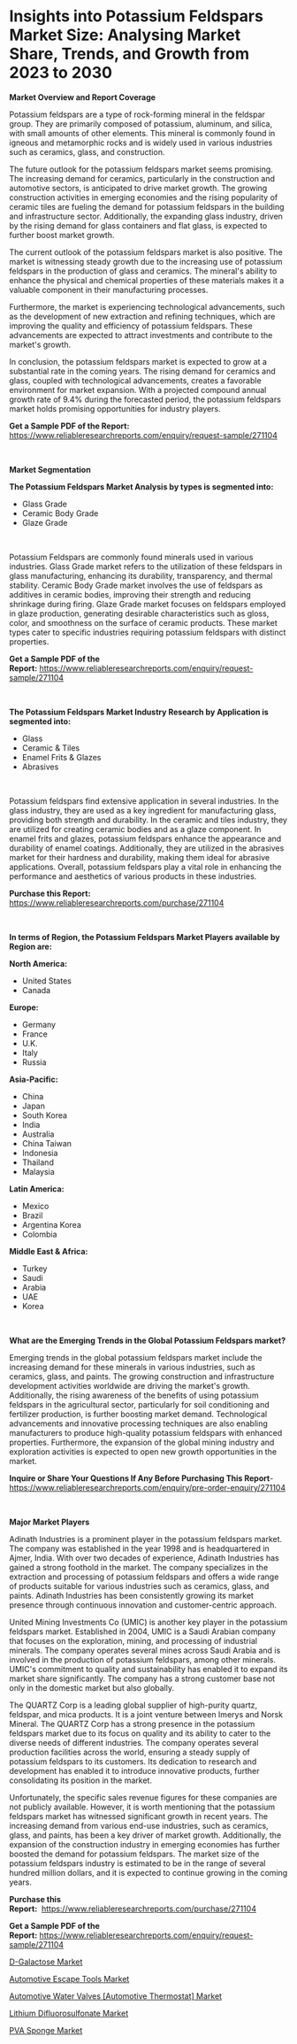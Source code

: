 <p><h1>Insights into Potassium Feldspars Market Size: Analysing Market Share, Trends, and Growth from 2023 to 2030</h1></p><p><strong>Market Overview and Report Coverage</strong></p>
<p><p>Potassium feldspars are a type of rock-forming mineral in the feldspar group. They are primarily composed of potassium, aluminum, and silica, with small amounts of other elements. This mineral is commonly found in igneous and metamorphic rocks and is widely used in various industries such as ceramics, glass, and construction.</p><p>The future outlook for the potassium feldspars market seems promising. The increasing demand for ceramics, particularly in the construction and automotive sectors, is anticipated to drive market growth. The growing construction activities in emerging economies and the rising popularity of ceramic tiles are fueling the demand for potassium feldspars in the building and infrastructure sector. Additionally, the expanding glass industry, driven by the rising demand for glass containers and flat glass, is expected to further boost market growth.</p><p>The current outlook of the potassium feldspars market is also positive. The market is witnessing steady growth due to the increasing use of potassium feldspars in the production of glass and ceramics. The mineral's ability to enhance the physical and chemical properties of these materials makes it a valuable component in their manufacturing processes.</p><p>Furthermore, the market is experiencing technological advancements, such as the development of new extraction and refining techniques, which are improving the quality and efficiency of potassium feldspars. These advancements are expected to attract investments and contribute to the market's growth.</p><p>In conclusion, the potassium feldspars market is expected to grow at a substantial rate in the coming years. The rising demand for ceramics and glass, coupled with technological advancements, creates a favorable environment for market expansion. With a projected compound annual growth rate of 9.4% during the forecasted period, the potassium feldspars market holds promising opportunities for industry players.</p></p>
<p><strong>Get a Sample PDF of the Report:</strong> <a href="https://www.reliableresearchreports.com/enquiry/request-sample/271104">https://www.reliableresearchreports.com/enquiry/request-sample/271104</a></p>
<p>&nbsp;</p>
<p><strong>Market Segmentation</strong></p>
<p><strong>The Potassium Feldspars Market Analysis by types is segmented into:</strong></p>
<p><ul><li>Glass Grade</li><li>Ceramic Body Grade</li><li>Glaze Grade</li></ul></p>
<p>&nbsp;</p>
<p><p>Potassium Feldspars are commonly found minerals used in various industries. Glass Grade market refers to the utilization of these feldspars in glass manufacturing, enhancing its durability, transparency, and thermal stability. Ceramic Body Grade market involves the use of feldspars as additives in ceramic bodies, improving their strength and reducing shrinkage during firing. Glaze Grade market focuses on feldspars employed in glaze production, generating desirable characteristics such as gloss, color, and smoothness on the surface of ceramic products. These market types cater to specific industries requiring potassium feldspars with distinct properties.</p></p>
<p><strong>Get a Sample PDF of the Report:</strong>&nbsp;<a href="https://www.reliableresearchreports.com/enquiry/request-sample/271104">https://www.reliableresearchreports.com/enquiry/request-sample/271104</a></p>
<p>&nbsp;</p>
<p><strong>The Potassium Feldspars Market Industry Research by Application is segmented into:</strong></p>
<p><ul><li>Glass</li><li>Ceramic & Tiles</li><li>Enamel Frits & Glazes</li><li>Abrasives</li></ul></p>
<p>&nbsp;</p>
<p><p>Potassium feldspars find extensive application in several industries. In the glass industry, they are used as a key ingredient for manufacturing glass, providing both strength and durability. In the ceramic and tiles industry, they are utilized for creating ceramic bodies and as a glaze component. In enamel frits and glazes, potassium feldspars enhance the appearance and durability of enamel coatings. Additionally, they are utilized in the abrasives market for their hardness and durability, making them ideal for abrasive applications. Overall, potassium feldspars play a vital role in enhancing the performance and aesthetics of various products in these industries.</p></p>
<p><strong>Purchase this Report:</strong>&nbsp; <a href="https://www.reliableresearchreports.com/purchase/271104">https://www.reliableresearchreports.com/purchase/271104</a></p>
<p>&nbsp;</p>
<p><strong>In terms of Region, the Potassium Feldspars Market Players available by Region are:</strong></p>
<p>
    <p> <strong> North America: </strong>
        <ul>
            <li>United States</li>
            <li>Canada</li>
        </ul>
        </p> 
    <p> <strong> Europe: </strong>
        <ul>
            <li>Germany</li>
            <li>France</li>
            <li>U.K.</li>
            <li>Italy</li>
            <li>Russia</li>
        </ul>
        </p> 
    <p> <strong> Asia-Pacific: </strong>
        <ul>
            <li>China</li>
            <li>Japan</li>
            <li>South Korea</li>
            <li>India</li>
            <li>Australia</li>
            <li>China Taiwan</li>
            <li>Indonesia</li>
            <li>Thailand</li>
            <li>Malaysia</li>
        </ul>
        </p> 
    <p> <strong> Latin America: </strong>
        <ul>
            <li>Mexico</li>
            <li>Brazil</li>
            <li>Argentina Korea</li>
            <li>Colombia</li>
        </ul>
        </p> 
    <p> <strong> Middle East & Africa: </strong>
        <ul>
            <li>Turkey</li>
            <li>Saudi</li>
            <li>Arabia</li>
            <li>UAE</li>
            <li>Korea</li>
        </ul>
    </p>
    </p>
<p>&nbsp;</p>
<p><strong>What are the Emerging Trends in the Global Potassium Feldspars market?</strong></p>
<p><p>Emerging trends in the global potassium feldspars market include the increasing demand for these minerals in various industries, such as ceramics, glass, and paints. The growing construction and infrastructure development activities worldwide are driving the market's growth. Additionally, the rising awareness of the benefits of using potassium feldspars in the agricultural sector, particularly for soil conditioning and fertilizer production, is further boosting market demand. Technological advancements and innovative processing techniques are also enabling manufacturers to produce high-quality potassium feldspars with enhanced properties. Furthermore, the expansion of the global mining industry and exploration activities is expected to open new growth opportunities in the market.</p></p>
<p><strong>Inquire or Share Your Questions If Any Before Purchasing This Report</strong>- <a href="https://www.reliableresearchreports.com/enquiry/pre-order-enquiry/271104">https://www.reliableresearchreports.com/enquiry/pre-order-enquiry/271104</a></p>
<p>&nbsp;</p>
<p><strong>Major Market Players</strong></p>
<p><p>Adinath Industries is a prominent player in the potassium feldspars market. The company was established in the year 1998 and is headquartered in Ajmer, India. With over two decades of experience, Adinath Industries has gained a strong foothold in the market. The company specializes in the extraction and processing of potassium feldspars and offers a wide range of products suitable for various industries such as ceramics, glass, and paints. Adinath Industries has been consistently growing its market presence through continuous innovation and customer-centric approach.</p><p>United Mining Investments Co (UMIC) is another key player in the potassium feldspars market. Established in 2004, UMIC is a Saudi Arabian company that focuses on the exploration, mining, and processing of industrial minerals. The company operates several mines across Saudi Arabia and is involved in the production of potassium feldspars, among other minerals. UMIC's commitment to quality and sustainability has enabled it to expand its market share significantly. The company has a strong customer base not only in the domestic market but also globally.</p><p>The QUARTZ Corp is a leading global supplier of high-purity quartz, feldspar, and mica products. It is a joint venture between Imerys and Norsk Mineral. The QUARTZ Corp has a strong presence in the potassium feldspars market due to its focus on quality and its ability to cater to the diverse needs of different industries. The company operates several production facilities across the world, ensuring a steady supply of potassium feldspars to its customers. Its dedication to research and development has enabled it to introduce innovative products, further consolidating its position in the market.</p><p>Unfortunately, the specific sales revenue figures for these companies are not publicly available. However, it is worth mentioning that the potassium feldspars market has witnessed significant growth in recent years. The increasing demand from various end-use industries, such as ceramics, glass, and paints, has been a key driver of market growth. Additionally, the expansion of the construction industry in emerging economies has further boosted the demand for potassium feldspars. The market size of the potassium feldspars industry is estimated to be in the range of several hundred million dollars, and it is expected to continue growing in the coming years.</p></p>
<p><strong>Purchase this Report:</strong>&nbsp;&nbsp;<a href="https://www.reliableresearchreports.com/purchase/271104">https://www.reliableresearchreports.com/purchase/271104</a></p>
<p></p>
<p><strong>Get a Sample PDF of the Report:</strong>&nbsp;<a href="https://www.reliableresearchreports.com/enquiry/request-sample/271104">https://www.reliableresearchreports.com/enquiry/request-sample/271104</a></p>
<p><p><a href="https://medium.com/@daishawolff/d-galactose-market-trends-and-market-analysis-forecasted-for-period-2023-2030-a71a83cd52b4">D-Galactose Market</a></p><p><a href="https://github.com/pizolina/Market-Research-Report-List-1/blob/main/automotive-escape-tools-market.md">Automotive Escape Tools Market</a></p><p><a href="https://github.com/sofayahoo2023/Market-Research-Report-List-1/blob/main/automotive-water-valves-automotive-thermostat-market.md">Automotive Water Valves [Automotive Thermostat] Market</a></p><p><a href="https://medium.com/@vilmalittel/lithium-difluorosulfonate-market-size-market-outlook-and-market-forecast-2023-to-2030-ffa004d7cd14">Lithium Difluorosulfonate Market</a></p><p><a href="https://www.linkedin.com/pulse/pva-sponge-market-size-2023-2030-global-industrial-analysis-key-yah8f/">PVA Sponge Market</a></p></p>